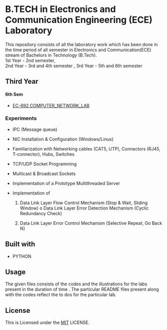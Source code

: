 
# B.TECH in Electronics and Communication Engineering (ECE) Laboratory

This repository consists of all the laboratory work which has been done in the time period of all semester in Electronics and Communication(ECE) stream of Bachelors in Technology (B.Tech).  
1st Year - 2nd semester,  
2nd Year - 3rd and 4th semester ,
3rd Year - 5th and 6th semester


## Third Year

#### 6th Sem
- [EC-692 COMPUTER_NETWORK_LAB](https://github.com/MeheliR/Btech-ECE-labs/tree/main/6TH%20SEMESTER/EC692_COMPUTER_NETWORK_LAB)
### Experiments

- IPC (Message queue)

- NIC Installation & Configuration (Windows/Linux)

- Familiarization with Networking cables (CAT5, UTP), Connectors (RJ45, T-connector), Hubs, Switches

- TCP/UDP Socket Programming
- Multicast & Broadcast Sockets

- Implementation of a Prototype Multithreaded Server

- Implementation of

   1. Data Link Layer Flow Control Mechanism (Stop & Wait, Sliding Window) o Data Link Layer Error Detection Mechanism (Cyclic Redundancy Check)

   2. Data Link Layer Error Control Mechanism (Selective Repeat, Go Back N)
## Built with

- PYTHON



## Usage

The given files consists of the codes and the illustrations for the labs present in the duration of time . The particular README files present along with the codes reflect the to dos for the particular lab.  


## License

This is Licensed under the [MIT](https://github.com/MeheliR/Btech-ECE-labs/blob/main/LICENSE) LICENSE.

